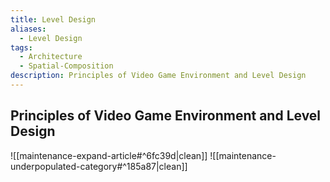 ```yaml
---
title: Level Design
aliases:
  - Level Design
tags:
  - Architecture
  - Spatial-Composition
description: Principles of Video Game Environment and Level Design
---
```

## Principles of Video Game Environment and Level Design

![[maintenance-expand-article#^6fc39d|clean]]
![[maintenance-underpopulated-category#^185a87|clean]]